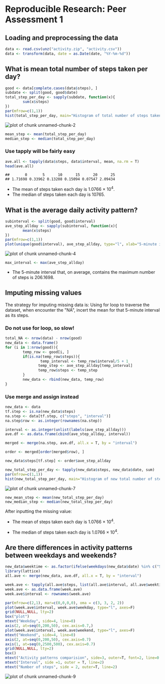 # Reproducible Research: Peer Assessment 1



## Loading and preprocessing the data


```r
data <- read.csv(unz("activity.zip", "activity.csv"))
data <- transform(data, date = as.Date(date, "%Y-%m-%d"))
```

## What is mean total number of steps taken per day?

```r
good <- data[complete.cases(data$steps), ]
subdate <- split(good, good$date)
total_step_per_day <- sapply(subdate, function(x){
        sum(x$steps)
})
par(mfrow=c(1,1))
hist(total_step_per_day, main="Histogram of total number of steps taken each day", xlab="steps")
```

![plot of chunk unnamed-chunk-2](figure/unnamed-chunk-2.png) 

```r
mean_step <- mean(total_step_per_day)
median_step <- median(total_step_per_day)
```

### Use tapply will be fairly easy

```r
ave.all <- tapply(data$steps, data$interval, mean, na.rm = T)
head(ave.all)
```

```
##       0       5      10      15      20      25 
## 1.71698 0.33962 0.13208 0.15094 0.07547 2.09434
```

* The mean of steps taken each day is 1.0766 &times; 10<sup>4</sup>.
* The median of steps taken each day is 10765.

## What is the average daily activity pattern?

```r
subinterval <- split(good, good$interval)
ave_step_allday <- sapply(subinterval, function(x){
        mean(x$steps)
})
par(mfrow=c(1,1))
plot(unique(good$interval), ave_step_allday, type="l", xlab="5-minute interval", ylab="average number of steps", main = "Average daily activity pattern")
```

![plot of chunk unnamed-chunk-4](figure/unnamed-chunk-4.png) 

```r
max_interval <- max(ave_step_allday)
```

* The 5-minute interval that, on average, contains the maximum number of steps is 206.1698.


## Imputing missing values
The strategy for imputing missing data is: 
Using for loop to traverse the dataset, when encounter the "NA", incert the mean for that 5-minute interval as its steps.

### Do not use for loop, so slow!

```r
total_NA <- nrow(data) - nrow(good)
new_data <- data.frame()
for (i in 1:nrow(good)){
        temp_row <- good[i, ]
        if(is.na(temp_row$steps)){
                temp_interval <- temp_row$interval/5 + 1
               temp_step <- ave_step_allday[temp_interval]
               temp_row$steps <- temp_step
        }
        new_data <- rbind(new_data, temp_row)     
}
```

### Use merge and assign instead

```r
new_data <- data
tf.step <- is.na(new_data$steps)
na.step <- data[tf.step, c("steps", "interval")]
na.step$row <- as.integer(rownames(na.step))

interval <- as.integer(unlist(labels(ave_step_allday)))
ave.df <- as.data.frame(cbind(ave_step_allday, interval))

merged <- merge(na.step, ave.df, all.x = T, by = "interval")

order <- merged[order(merged$row), ]

new_data$steps[tf.step] <- order$ave_step_allday
```



```r
new_total_step_per_day <- tapply(new_data$steps, new_data$date, sum)
par(mfrow=c(1,1))
hist(new_total_step_per_day, main="Histogram of new total number of steps taken each day", xlab="steps")
```

![plot of chunk unnamed-chunk-7](figure/unnamed-chunk-7.png) 

```r
new_mean_step <- mean(new_total_step_per_day)
new_median_step <- median(new_total_step_per_day)
```

After inputting the missing value:

* The mean of steps taken each day is 1.0766 &times; 10<sup>4</sup>.

* The median of steps taken each day is 1.0766 &times; 10<sup>4</sup>.

## Are there differences in activity patterns between weekdays and weekends?

```r
new_data$weektime <- as.factor(ifelse(weekdays(new_data$date) %in% c("Saturday","Sunday"),"weekend", "weekday"))
library(lattice)
all.ave <- merge(new_data, ave.df, all.x = T, by = "interval")

week.ave <- tapply(all.ave$steps, list(all.ave$interval, all.ave$weektime), mean)
week.ave <- as.data.frame(week.ave)
week.ave$interval <- rownames(week.ave)
```


```r
par(mfrow=c(2,1), mar=c(0,0,0,0), oma = c(3, 3, 2, 2))
plot(week.ave$interval, week.ave$weekday, type="l", axes=F)
grid(NULL,NULL, lty=2)
box("plot")
mtext("Weekday", side=4, line=0)
axis(2, at=seq(0,200,50), cex.axis=0.7,)
plot(week.ave$interval, week.ave$weekend, type="l", axes=F)
mtext("Weekend", side=4, line=0)
axis(2, at=seq(0,200,50), cex.axis=0.7)
axis(1, at=seq(0,2500,500), cex.axis=0.7)
grid(NULL,NULL, lty=2)
box()
mtext("Activity patterns comparision", side=3, outer=T, font=2, line=0.5)
mtext("Interval", side =1, outer = T, line=2)
mtext("Number of steps", side = 2, outer=T, line=2)
```

![plot of chunk unnamed-chunk-9](figure/unnamed-chunk-9.png) 
